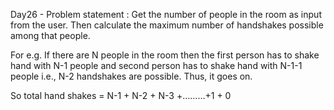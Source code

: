 Day26 - Problem statement : Get the number of people in the room as input from the user. Then calculate the maximum number of handshakes possible among that people.

For e.g. If there are N people in the room then the first person has to shake hand with N-1 people and second person has to shake hand with N-1-1 people i.e., N-2 handshakes are possible. Thus, it goes on.

So total hand shakes = N-1 + N-2 + N-3 +………+1 + 0
